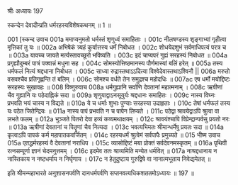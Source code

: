 श्रीः
अध्यायः 197

स्कन्देन देवादीन्प्रति धर्मरहस्यविशेषकथनम् ॥ 1 ॥

001	[स्कन्द उवाच 
001a	ममाप्यनुमतो धर्मस्तं शृणुध्वं समाहिताः ।
001c	नीलषण्डस्य शृङ्गाभ्यां गृहीत्वा मृत्तिकां तु यः ॥
002a	अभिषेकं त्र्यहं कुर्यात्तस्य धर्मं निबोधत ।
002c	शोधयेदशुभं सर्वमाधिपत्यं परत्र च ॥
003a	यावच्च जायते मर्त्यस्तावच्छूरो भविष्यति ।
003c	इदं चाप्यपरं गुह्यं सरहस्यं निबोधत ॥
004a	प्रगृह्यौदुम्बरं पात्रं पक्वान्नं मधुना सह ।
004c	सोमस्योत्तिष्ठमानस्य पौर्णमास्यां बलिं हरेत् ॥
005a	तस्य धर्मफलं नित्यं श्रद्दधाना निबोधत ।
005c	साध्या रुद्रास्तथाऽऽदित्या विश्वेदेवास्तथाऽश्विनौ ||
006a	मरुतो वसवश्चैव प्रतिगृह्णन्ति तं बलिम् ।
006c	सोमश्च वर्धते तेन समुद्रश्च महोदधिः ॥
007ac	एष धर्मो मयोद्दिष्टः सरहस्यः सुखावहः ॥
008	विष्णुरुवाच 
008a	धर्मगुह्यानि सर्वाणि देवतानां महात्मनाम् ।
008c	ऋषीणां चैव गुह्यानि यः पठेदाह्निकं सदा ॥
009a	शृणुयाद्वाऽनसूयुर्यः श्रद्दधानः समाहितः ।
009c	नास्य विघ्नः प्रभवति भयं चास्य न विद्यते ॥
010a	ये च धर्माः शुभाः पुण्याः सरहस्या उदाहृताः ।
010c	तेषां धर्मफलं तस्य यः पठेत जितेन्द्रियः ॥
011a	नास्य पापं प्रभवति न च पापेन लिप्यते ।
011c	पठेद्वा श्रावयेद्वाऽपि श्रुत्वा वा लभते फलम् ॥
012a	भुञ्जते पितरो देवा हव्यं कव्यमथाक्षयम् ।
012c	श्रावयंश्चापि विप्रेन्द्रान्पर्वसु प्रयतो नरः ॥
013a	ऋषीणां देवतानां च पितॄणां चैव नित्यदा ।
013c	भवत्यभिमतः श्रीमान्धर्मेषु प्रयतः सदा ॥
014a	कृत्वाऽपि पापकं कर्म महापातकवर्जितम् ।
014c	रहस्यधर्मं श्रुत्वेमं सर्वपापैः प्रमुच्यते ॥
015	भीष्म उवाच 
015a	एतद्धर्मरहस्यं वै देवतानां नराधिप ।
015c	व्यासोद्दिष्टं मया प्रोक्तं सर्वदेवनमस्कृतम् ॥
016a	पृथिवी रत्नसम्पूर्णा ज्ञानं चेदमनुत्तमम् ।
016c	इदमेव ततः श्राव्यमिति मन्येत धर्मवित् ॥
017a	नाश्रद्दधानाय न नास्तिकाय न नष्टधर्माय न निर्घृणाय ।
017c	न हेतुदुष्टाय गुरुद्विषे वा नानात्मभूताय निवेद्यमेतत् ॥ 

इति श्रीमन्महाभारते अनुशासनपर्वणि दानधर्मपर्वणि सप्तनवत्यधिकशततमोऽध्यायः ॥ 197 ॥
